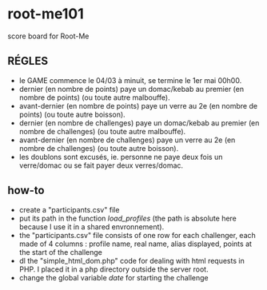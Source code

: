 # root-me101
score board for Root-Me

## RÉGLES
 * le GAME commence le 04/03 à minuit, se termine le 1er mai 00h00.
 * dernier (en nombre de points) paye un domac/kebab au premier (en nombre de points) (ou toute autre malbouffe).
 * avant-dernier (en nombre de points) paye un verre au 2e (en nombre de points) (ou toute autre boisson).
 * dernier (en nombre de challenges) paye un domac/kebab au premier (en nombre de challenges) (ou toute autre malbouffe).
 * avant-dernier (en nombre de challenges) paye un verre au 2e (en nombre de challenges) (ou toute autre boisson).
 * les doublons sont excusés, ie. personne ne paye deux fois un verre/domac ou se fait payer deux verres/domac.

## how-to
 * create a "participants.csv" file 
 * put its path in the function *load_profiles* (the path is absolute here because I use it in a shared envronnement).
 * the "participants.csv" file consists of one row for each challenger, each made of 4 columns : profile name, real name, alias displayed, points at the start of the challenge
 * dl the "simple_html_dom.php" code for dealing with html requests in PHP. I placed it in a php directory outside the server root.
 * change the global variable *date* for starting the challenge


